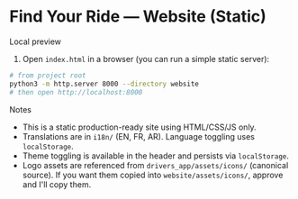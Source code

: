 # Find Your Ride — Website (Static)

Local preview

1. Open `index.html` in a browser (you can run a simple static server):

```bash
# from project root
python3 -m http.server 8000 --directory website
# then open http://localhost:8000
```

Notes
- This is a static production-ready site using HTML/CSS/JS only.
- Translations are in `i18n/` (EN, FR, AR). Language toggling uses `localStorage`.
- Theme toggling is available in the header and persists via `localStorage`.
- Logo assets are referenced from `drivers_app/assets/icons/` (canonical source). If you want them copied into `website/assets/icons/`, approve and I'll copy them.
